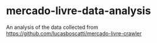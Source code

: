 # mercado-livre-data-analysis
An analysis of the data collected from https://github.com/lucasboscatti/mercado-livre-crawler
